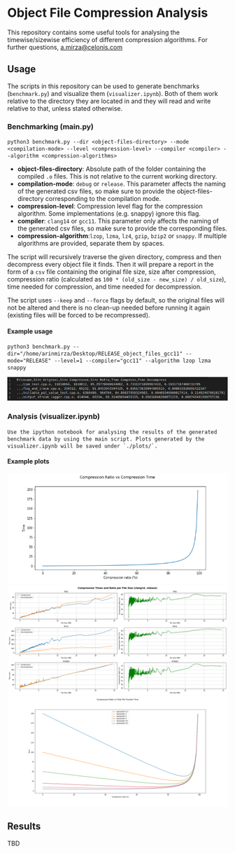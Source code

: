 # Object File Compression Analysis

This repository contains some useful tools for analysing the timewise/sizewise efficiency of different compression algorithms.
For further questions, a.mirza@celonis.com

## Usage

The scripts in this repository can be used to generate benchmarks (`benchmark.py`) and visualize them (`visualizer.ipynb`).
Both of them work relative to the directory they are located in and they will read and write relative to that, unless stated otherwise.

### Benchmarking (main.py)

    python3 benchmark.py --dir <object-files-directory> --mode <compilation-mode> --level <compression-level> --compiler <compiler> --algorithm <compression-algorithms>

- **object-files-directory**: Absolute path of the folder containing the compiled `.o` files. This is not relative to the current working directory.
- **compilation-mode**: `debug` or `release`. This parameter affects the naming of the generated csv files, so make sure to provide the object-files-directory corresponding to the compilation mode.
- **compression-level**: Compression level flag for the compression algorithm. Some implementations (e.g. snappy) ignore this flag.
- **compiler**: `clang14` or `gcc11`. This parameter only affects the naming of the generated csv files, so make sure to provide the corresponding files.
- **compression-algorithm**:`lzop`, `lzma`, `lz4`, `gzip`, `bzip2` or `snappy`. If multiple algorithms are provided, separate them by spaces.

The script will recursively traverse the given directory, compress and then decompress every object file it finds. Then it will prepare a report in the form of a `csv` file containing the original file size, size after compression, compression ratio (calculated as `100 * (old_size - new_size) / old_size`), time needed for compression, and time needed for decompression. 

The script uses `--keep` and `--force` flags by default, so the original files will not be altered and there is no clean-up needed before running it again (existing files will be forced to be recompressed).

#### Example usage

    python3 benchmark.py --dir="/home/arinmirza/Desktop/RELEASE_object_files_gcc11" --mode="RELEASE" --level=1 --compiler="gcc11" --algorithm lzop lzma snappy

![](screenshots/sample-benchmark-csv.png)

### Analysis (visualizer.ipynb)

    Use the ipython notebook for analysing the results of the generated benchmark data by using the main script. Plots generated by the visualizer.ipynb will be saved under `./plots/`. 

#### Example plots

![](plots/compratio-vs-comptime.png)
![](plots/compression_time_ratio_release_clang14.png)
![](plots/compratio-vs-total-time.png)

## Results

TBD
